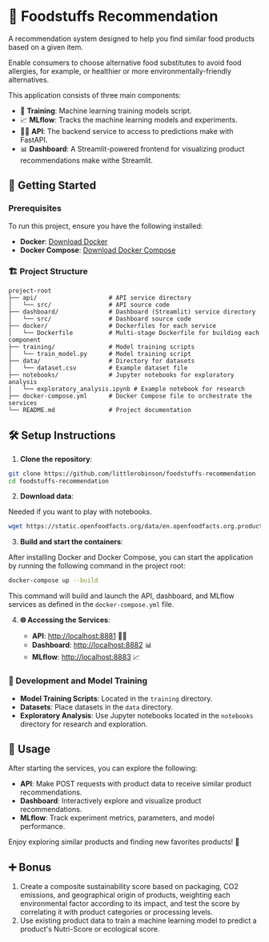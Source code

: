 # 🍲 Foodstuffs Recommendation

A recommendation system designed to help you find similar food products based on a given item.

Enable consumers to choose alternative food substitutes to avoid food allergies, for example, or healthier or more environmentally-friendly alternatives.

This application consists of three main components:

- 🤖 **Training**: Machine learning training models script.
- 📈 **MLflow**: Tracks the machine learning models and experiments.
- 🧑‍🍳 **API**: The backend service to access to predictions make with FastAPI.
- 📊 **Dashboard**: A Streamlit-powered frontend for visualizing product recommendations make withe Streamlit.

## 🚀 Getting Started

### Prerequisites

To run this project, ensure you have the following installed:

- **Docker**: [Download Docker](https://docs.docker.com/get-docker/)
- **Docker Compose**: [Download Docker Compose](https://docs.docker.com/compose/install/)

### 🏗️ Project Structure

```
project-root
├── api/                    # API service directory
│   └── src/                # API source code
├── dashboard/              # Dashboard (Streamlit) service directory
│   └── src/                # Dashboard source code
├── docker/                 # Dockerfiles for each service
│   └── Dockerfile          # Multi-stage Dockerfile for building each component
├── training/               # Model training scripts
│   └── train_model.py      # Model training script
├── data/                   # Directory for datasets
│   └── dataset.csv         # Example dataset file
├── notebooks/              # Jupyter notebooks for exploratory analysis
│   └── exploratory_analysis.ipynb # Example notebook for research
├── docker-compose.yml      # Docker Compose file to orchestrate the services
└── README.md               # Project documentation
```

## 🛠️ Setup Instructions

1. **Clone the repository**:

```bash
git clone https://github.com/littlerobinson/foodstuffs-recommendation
cd foodstuffs-recommendation
```

2. **Download data**:

Needed if you want to play with notebooks.

```bash
wget https://static.openfoodfacts.org/data/en.openfoodfacts.org.products.csv.gz -P data
```

3. **Build and start the containers**:

After installing Docker and Docker Compose, you can start the application by running the following command in the project root:

```bash
docker-compose up --build
```

This command will build and launch the API, dashboard, and MLflow services as defined in the `docker-compose.yml` file.

4. **🌐 Accessing the Services**:

   - **API**: [http://localhost:8881](http://localhost:8881) 🧑‍🍳
   - **Dashboard**: [http://localhost:8882](http://localhost:8882) 📊
   - **MLflow**: [http://localhost:8883](http://localhost:8883) 📈

### 🔧 Development and Model Training

- **Model Training Scripts**: Located in the `training` directory.
- **Datasets**: Place datasets in the `data` directory.
- **Exploratory Analysis**: Use Jupyter notebooks located in the `notebooks` directory for research and exploration.

## 🚀 Usage

After starting the services, you can explore the following:

- **API**: Make POST requests with product data to receive similar product recommendations.
- **Dashboard**: Interactively explore and visualize product recommendations.
- **MLflow**: Track experiment metrics, parameters, and model performance.

Enjoy exploring similar products and finding new favorites products! 🥳

## ➕ Bonus

1. Create a composite sustainability score based on packaging, CO2 emissions, and geographical origin of products, weighting each environmental factor according to its impact, and test the score by correlating it with product categories or processing levels.
2. Use existing product data to train a machine learning model to predict a product's Nutri-Score or ecological score.
